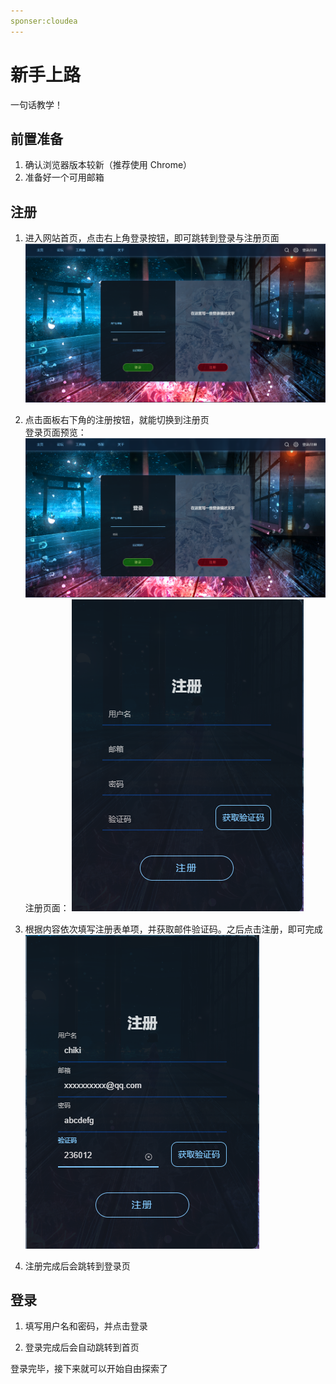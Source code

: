 ```yaml
---
sponser:cloudea
---
```


# 新手上路

一句话教学！

## 前置准备

1. 确认浏览器版本较新（推荐使用 Chrome）
2. 准备好一个可用邮箱

## 注册

1. 进入网站首页，点击右上角登录按钮，即可跳转到登录与注册页面
   ![](https://raw.githubusercontent.com/CloudeaSoft/cloudea-platform-imagebed/main/document/image.png)
   <br>

2. 点击面板右下角的注册按钮，就能切换到注册页
   <br>
   登录页面预览：
   ![](https://github.com/CloudeaSoft/cloudea-platform-imagebed/blob/main/document/2.png?raw=true)
   注册页面：
   ![](https://github.com/CloudeaSoft/cloudea-platform-imagebed/blob/main/document/register-panel.png?raw=true)

3. 根据内容依次填写注册表单项，并获取邮件验证码。之后点击注册，即可完成
   ![](https://github.com/CloudeaSoft/cloudea-platform-imagebed/blob/main/document/register-panel-filled.png?raw=true)

4. 注册完成后会跳转到登录页

## 登录

1. 填写用户名和密码，并点击登录

2. 登录完成后会自动跳转到首页

登录完毕，接下来就可以开始自由探索了
